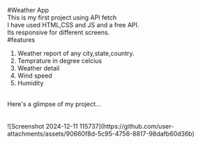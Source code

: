 #Weather App<br>
This is my first project using API fetch<br>
I have used HTML,CSS and JS and a free API.<br>
Its responsive for different screens.<br>
#features<br>
1. Weather report of any city,state,country.<br>
2. Temprature in degree celcius<br>
3. Weather detail<br>
4. Wind speed<br>
5. Humidity<br>
<br>
Here's a glimpse of my project...<br><br><br>
![Screenshot 2024-12-11 115737](https://github.com/user-attachments/assets/90660f8d-5c95-4756-8817-98dafb60d36b)

